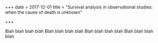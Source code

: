 +++
date = 2017-12-01
title = "Survival analysis in observational studies: when the cause of death is unknown"

+++

Blah blah blah blah Blah blah blah blah Blah blah blah blah Blah blah blah blah















